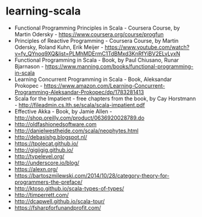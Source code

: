 # learning-scala

- Functional Programming Principles in Scala - Coursera Course, by Martin Odersky - https://www.coursera.org/course/progfun
- Principles of Reactive Programming - Coursera Course, by Martin Odersky, Roland Kuhn, Erik Meijer - 
https://www.youtube.com/watch?v=fy_QYnoq9XQ&list=PLMhMDErmC1TdBMxd3KnRfYiBV2ELvLyxN
- Functional Programming in Scala - Book, by Paul Chiusano, Runar Bjarnason - https://www.manning.com/books/functional-programming-in-scala
- Learning Concurrent Programming in Scala - Book, Aleksandar Prokopec - https://www.amazon.com/Learning-Concurrent-Programming-Aleksandar-Prokopec/dp/1783281413
- Scala for the Impatient - free chapters from the book, by Cay Horstmann - http://fileadmin.cs.lth.se/scala/scala-impatient.pdf
- Effective Akka - Book, by Jamie Allen - http://shop.oreilly.com/product/0636920028789.do
- http://oldfashionedsoftware.com  
- http://danielwestheide.com/scala/neophytes.html  
- http://debasishg.blogspot.nl/
- https://tpolecat.github.io/
- http://gigiigig.github.io/
- http://typelevel.org/
- http://underscore.io/blog/
- https://alexn.org/
- https://bartoszmilewski.com/2014/10/28/category-theory-for-programmers-the-preface/
- http://ktoso.github.io/scala-types-of-types/
- http://timperrett.com/
- http://dcapwell.github.io/scala-tour/
- https://fsharpforfunandprofit.com/
